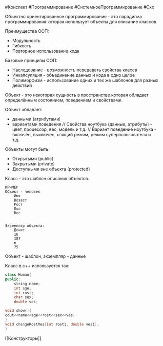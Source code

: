 #Конспект #Программирование #СистемноеПрограммирование #Cxx 

Объектно ориентированное программирование - это парадигма программирования которая использует объекты для описание классов. 

Преимущества ООП:
- Модульность 
- Гибкость
- Повторное использование кода

Базовые принципы ООП:
- Наследование - возможность передавать свойства класса 
- Инкапсуляция - объединение данных и кода в одно целое
- Полиморфизм - использование одних и тех же шаблонов для разных действий

Объект - это некоторая сущность в пространстве которая обладает определённым состоянием, поведением и свойствами. 

Объект обладает: 
- данными (атрибутами)
- вариантами поведения
// Свойства ноутбука (данные, атрибуты) - цвет, процессор, вес, модель и т.д.
// Вариант поведение ноутбука - включён, выключен, спящий режим, режим суперпользователя и т.д.

Объекты могут быть: 
- Открытыми (public)
- Закрытыми (private)
- Доступными вне объекта (protected)

Класс - это шаблон описания объектов. 

```
ПРИМЕР
Объект - человек
	Имя
	Возаст
	Рост
	Пол
	Вес


Экземпляр объекта:
	Денис
	18
	187
	м
	75

```

Объект - шаблон, экземпляр - данные


Класс в c++ используется так:
```cpp
class Human{
public: 
	string name;
	int age;
	int rost;
	char sex;
	double ves;

void show(){
cout<<name<<age<<rost<<sex<<ves;
}
void changeRostVes(int rost1, double ves1);
}
```

[[Конструкторы]]